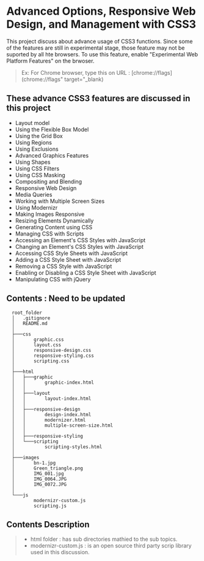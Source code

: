 # Advanced Options, Responsive Web Design, and Management with CSS3
This project discuss about advance usage of CSS3 functions. 
Since some of the features are still in experimental stage, those feature may not be suported by all hte browsers. 
To use this feature, enable "Experimental Web Platform Features" on the brwoser.

>Ex: For Chrome browser, type this on URL : [chrome://flags](chrome://flags" target="_blank)

## These advance CSS3 features are discussed in this project 
  *  Layout model
   * Using the Flexible Box Model
   * Using the Grid Box
   * Using Regions
   * Using Exclusions
  *  Advanced Graphics Features
   * Using Shapes
   * Using CSS Filters
   * Using CSS Masking
   * Compositing and Blending
  *  Responsive Web Design
   * Media Queries
   * Working with Multiple Screen Sizes
   * Using Modernizr
   * Making Images Responsive
   * Resizing Elements Dynamically
   * Generating Content using CSS
  *  Managing CSS with Scripts
   * Accessing an Element's CSS Styles with JavaScript
   * Changing an Element's CSS Styles with JavaScript
   * Accessing CSS Style Sheets with JavaScript
   * Adding a CSS Style Sheet with JavaScript
   * Removing a CSS Style with JavaScript
   * Enabling or Disabling a CSS Style Sheet with JavaScript
   * Manipulating CSS with jQuery 
  
## Contents : Need to be updated
```
  root_folder
  │   .gitignore
  │   README.md
  │
  ├───css
  │       graphic.css
  │       layout.css
  │       responsive-design.css
  │       responsive-styling.css
  │       scripting.css
  │
  ├───html
  │   ├───graphic
  │   │       graphic-index.html
  │   │
  │   ├───layout
  │   │       layout-index.html
  │   │
  │   ├───responsive-design
  │   │       design-index.html
  │   │       modernizer.html
  │   │       multiple-screen-size.html
  │   │
  │   ├───responsive-styling
  │   └───scripting
  │           scripting-styles.html
  │
  ├───images
  │       bn-1.jpg
  │       Green_triangle.png
  │       IMG_001.jpg
  │       IMG_0064.JPG
  │       IMG_0072.JPG
  │
  └───js
          modernizr-custom.js
          scripting.js
```

## Contents Description 
> * html folder : has sub directories mathied to the sub topics.
> * modernizr-custom.js : is an open source third party scrip library used in this discussion.